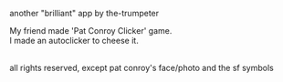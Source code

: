 another "brilliant" app by the-trumpeter

My friend made 'Pat Conroy Clicker' game.\
I made an autoclicker to cheese it.



\
all rights reserved, except pat conroy's face/photo and the sf symbols
